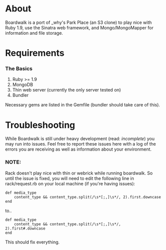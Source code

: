 # About #

Boardwalk is a port of _why's Park Place (an S3 clone) to play nice with Ruby 
1.9, use the Sinatra web framework, and Mongo/MongoMapper for information and 
file storage.

# Requirements #
### The Basics ###
1. Ruby >= 1.9
2. MongoDB
3. Thin web server (currently the only server tested on)
3. Bundler

Necessary gems are listed in the Gemfile (bundler should take care of this).

# Troubleshooting #

While Boardwalk is still under heavy development (read: _incomplete_) you may
run into issues. Feel free to report these issues here with a log of the errors
you are receiving as well as information about your environment.

### NOTE: ###
Rack doesn't play nice with thin or webrick while running boardwalk. So 
until the issue is fixed, you will need to edit the following line in
rack/request.rb on your local machine (if you're having issues):
			
	def media_type
		content_type && content_type.split(/\s*[;,]\s*/, 2).first.downcase
	end
	
to..
			
	def media_type
		content_type && content_type.split(/\s*[;,]\s*/, 2).first#.downcase
	end
	
This should fix everything.